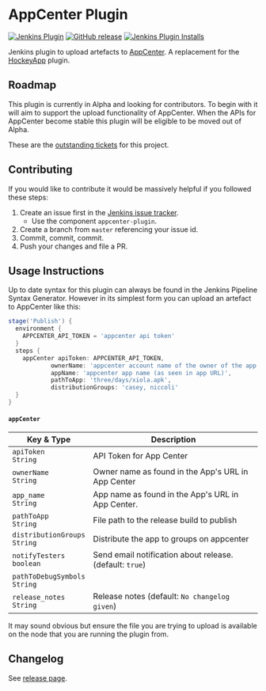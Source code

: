 # AppCenter Plugin
[![Jenkins Plugin](https://img.shields.io/jenkins/plugin/v/appcenter.svg)](https://plugins.jenkins.io/appcenter)
[![GitHub release](https://img.shields.io/github/release/jenkinsci/appcenter-plugin.svg?label=release)](https://github.com/jenkinsci/appcenter-plugin/releases/latest)
[![Jenkins Plugin Installs](https://img.shields.io/jenkins/plugin/i/appcenter.svg?color=blue)](https://plugins.jenkins.io/appcenter)

Jenkins plugin to upload artefacts to [AppCenter](https://appcenter.ms). A replacement for the [HockeyApp](https://plugins.jenkins.io/hockeyapp)
plugin.

## Roadmap

This plugin is currently in Alpha and looking for contributors. To begin with it will aim to support the upload 
functionality of AppCenter. When the APIs for AppCenter become stable this plugin will be eligible to be moved out of
Alpha.

These are the [outstanding tickets](https://issues.jenkins-ci.org/issues/?filter=20347) for this project.

## Contributing

If you would like to contribute it would be massively helpful if you followed these steps:

1. Create an issue first in the [Jenkins issue tracker](https://issues.jenkins-ci.org). 
    * Use the component `appcenter-plugin`.
2. Create a branch from `master` referencing your issue id.
3. Commit, commit, commit.
4. Push your changes and file a PR.

## Usage Instructions

Up to date syntax for this plugin can always be found in the Jenkins Pipeline Syntax Generator. However in its 
simplest form you can upload an artefact to AppCenter like this:

```Groovy
stage('Publish') {
  environment {
    APPCENTER_API_TOKEN = 'appcenter api token'
  }
  steps {
    appCenter apiToken: APPCENTER_API_TOKEN,
            ownerName: 'appcenter account name of the owner of the app (username or organization URL name)',
            appName: 'appcenter app name (as seen in app URL)',
            pathToApp: 'three/days/xiola.apk',
            distributionGroups: 'casey, niccoli'
  }
}
```

#### `appCenter`

| Key & Type | Description |
|-----------------|--------------------|
| `apiToken` <br/> `String` | API Token for App Center |
| `ownerName` <br/> `String` | Owner name as found in the App's URL in App Center |
| `app_name` <br/> `String` | App name as found in the App's URL in App Center.|
| `pathToApp` <br/> `String` |  File path to the release build to publish |
| `distributionGroups` <br/> `String` | Distribute the app to groups on appcenter |
| `notifyTesters` <br/> `boolean` | Send email notification about release.  (default: `true`) |
| `pathToDebugSymbols` <br/> `String` |  |
| `release_notes` <br/> `String` | Release notes  (default: `No changelog given`) |

It may sound obvious but ensure the file you are trying to upload is available on the node that you are running the 
plugin from.

## Changelog

See [release page](https://github.com/jenkinsci/appcenter-plugin/releases).